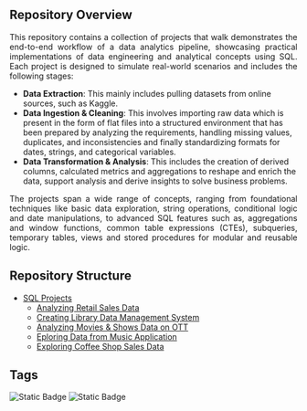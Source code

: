## Repository Overview

<p align="justify">
This repository contains a collection of projects that walk demonstrates the end-to-end workflow of a data analytics pipeline, showcasing practical implementations of data engineering and analytical concepts using SQL. Each project is designed to simulate real-world scenarios and includes the following stages:
</p>

- __Data Extraction__: This mainly includes pulling datasets from online sources, such as Kaggle.
- __Data Ingestion & Cleaning__: This involves importing raw data which is present in the form of flat files into a structured environment that has been prepared by analyzing the requirements, handling missing values, duplicates, and inconsistencies and finally standardizing formats for dates, strings, and categorical variables.
- __Data Transformation & Analysis__: This includes the creation of derived columns, calculated metrics and aggregations to reshape and enrich the data, support analysis and derive insights to solve business problems.

<p align="justify">
The projects span a wide range of concepts, ranging from foundational techniques like basic data exploration, string operations, conditional logic and date manipulations, to advanced SQL features such as, aggregations and window functions, common table expressions (CTEs), subqueries, temporary tables, views and stored procedures for modular and reusable logic.
</p>

## Repository Structure

- [SQL Projects](https://github.com/TSgthb/SQL_Projects/tree/main)
  - [Analyzing Retail Sales Data](https://github.com/TSgthb/SQL_Projects/tree/main/Analyzing%20Retail%20Sales%20Data)
  - [Creating Library Data Management System](https://github.com/TSgthb/SQL_Projects/tree/main/Creating%20Library%20Data%20Management%20System)
  - [Analyzing Movies & Shows Data on OTT](https://github.com/TSgthb/SQL_Projects/tree/main/Analyzing%20Movies%20%26%20Shows%20Data%20on%20OTT)
  - [Eploring Data from Music Application](https://github.com/TSgthb/SQL_Projects/tree/main/Exploring%20Data%20from%20Music%20Application)
  - [Exploring Coffee Shop Sales Data](https://github.com/TSgthb/SQL_Projects/tree/main/Exploring%20Coffee%20Shop%20Sales%20Data)

## Tags
![Static Badge](https://img.shields.io/badge/DBMS-Microsoft%20SQL%20Server-CC2927?style=for-the-badge&logo=microsoft%20sql%20server&logoColor=white)
![Static Badge](https://img.shields.io/badge/Language-T--SQL-blue?style=for-the-badge) 


